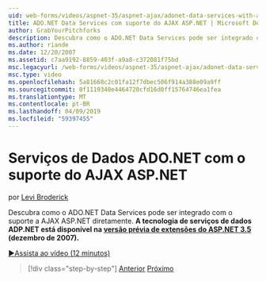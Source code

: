 ```yaml
---
uid: web-forms/videos/aspnet-35/aspnet-ajax/adonet-data-services-with-aspnet-ajax-support
title: ADO.NET Data Services com suporte do AJAX ASP.NET | Microsoft Docs
author: GrabYourPitchforks
description: Descubra como o ADO.NET Data Services pode ser integrado com o suporte a AJAX ASP.NET diretamente. Tecnologia de serviços de dados ADP.NET está disponível na 3.5 de ASP.NET E....
ms.author: riande
ms.date: 12/20/2007
ms.assetid: c7aa9192-8859-403f-a9a8-c372081f75bd
msc.legacyurl: /web-forms/videos/aspnet-35/aspnet-ajax/adonet-data-services-with-aspnet-ajax-support
msc.type: video
ms.openlocfilehash: 5a81668c2c01fa12f7dbec506f914a388e09a9ff
ms.sourcegitcommit: 0f1119340e4464720cfd16d0ff15764746ea1fea
ms.translationtype: MT
ms.contentlocale: pt-BR
ms.lasthandoff: 04/09/2019
ms.locfileid: "59397455"
---
```

# <a name="adonet-data-services-with-aspnet-ajax-support"></a>Serviços de Dados ADO.NET com o suporte do AJAX ASP.NET

por [Levi Broderick](https://github.com/GrabYourPitchforks)

Descubra como o ADO.NET Data Services pode ser integrado com o suporte a AJAX ASP.NET diretamente. **A tecnologia de serviços de dados ADP.NET está disponível na [versão prévia de extensões do ASP.NET 3.5](https://www.asp.net/downloads/35-sp1#find) (dezembro de 2007).**

[&#9654;Assista ao vídeo (12 minutos)](https://channel9.msdn.com/Blogs/ASP-NET-Site-Videos/adonet-data-services-with-aspnet-ajax-support)

> [!div class="step-by-step"]
> [Anterior](aspnet-ajax-a-demonstration-of-aspnet-ajax.md)
> [Próximo](introduction-to-aspnet-ajax-history.md)
